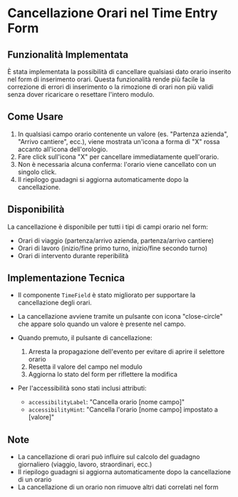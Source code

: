 # Cancellazione Orari nel Time Entry Form

## Funzionalità Implementata

È stata implementata la possibilità di cancellare qualsiasi dato orario inserito nel form di inserimento orari. Questa funzionalità rende più facile la correzione di errori di inserimento o la rimozione di orari non più validi senza dover ricaricare o resettare l'intero modulo.

## Come Usare

1. In qualsiasi campo orario contenente un valore (es. "Partenza azienda", "Arrivo cantiere", ecc.), viene mostrata un'icona a forma di "X" rossa accanto all'icona dell'orologio.
2. Fare click sull'icona "X" per cancellare immediatamente quell'orario.
3. Non è necessaria alcuna conferma: l'orario viene cancellato con un singolo click.
4. Il riepilogo guadagni si aggiorna automaticamente dopo la cancellazione.

## Disponibilità

La cancellazione è disponibile per tutti i tipi di campi orario nel form:

- Orari di viaggio (partenza/arrivo azienda, partenza/arrivo cantiere)
- Orari di lavoro (inizio/fine primo turno, inizio/fine secondo turno)
- Orari di intervento durante reperibilità

## Implementazione Tecnica

- Il componente `TimeField` è stato migliorato per supportare la cancellazione degli orari.
- La cancellazione avviene tramite un pulsante con icona "close-circle" che appare solo quando un valore è presente nel campo.
- Quando premuto, il pulsante di cancellazione:
  1. Arresta la propagazione dell'evento per evitare di aprire il selettore orario
  2. Resetta il valore del campo nel modulo
  3. Aggiorna lo stato del form per riflettere la modifica
  
- Per l'accessibilità sono stati inclusi attributi:
  - `accessibilityLabel`: "Cancella orario [nome campo]"
  - `accessibilityHint`: "Cancella l'orario [nome campo] impostato a [valore]"

## Note

- La cancellazione di orari può influire sul calcolo del guadagno giornaliero (viaggio, lavoro, straordinari, ecc.)
- Il riepilogo guadagni si aggiorna automaticamente dopo la cancellazione di un orario
- La cancellazione di un orario non rimuove altri dati correlati nel form
